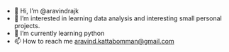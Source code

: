 - 👋 Hi, I’m @aravindrajk
- 👀 I’m interested in learning data analysis and interesting small personal projects.
- 🌱 I’m currently learning python
- 📫 How to reach me aravind.kattabomman@gmail.com

<!---
aravindrajk/aravindrajk is a ✨ special ✨ repository because its `README.md` (this file) appears on your GitHub profile.
You can click the Preview link to take a look at your changes.
--->

